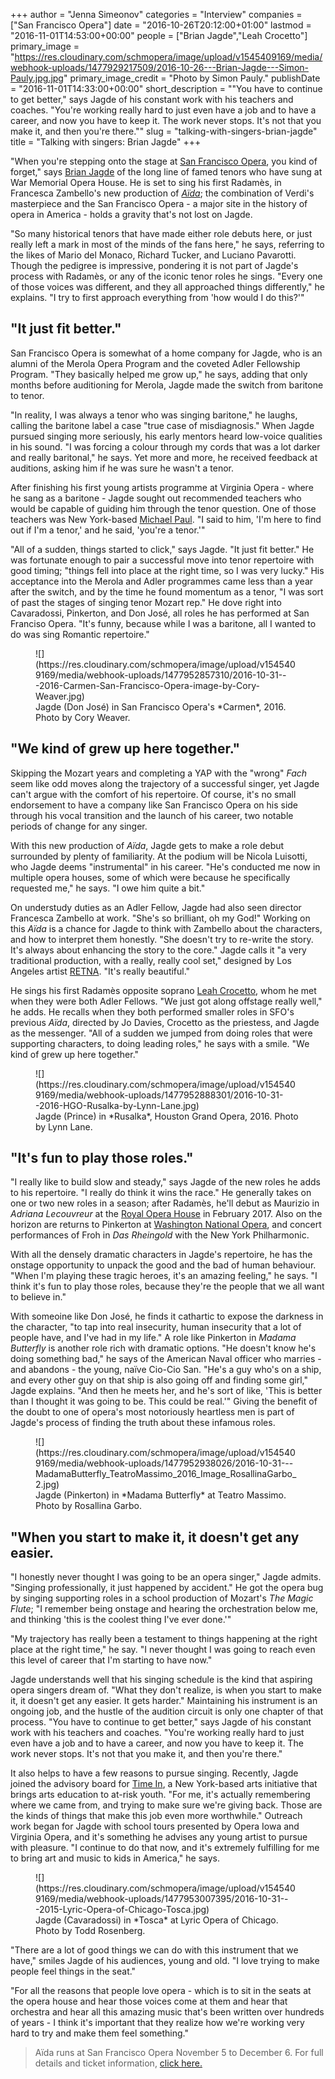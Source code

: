 +++
author = "Jenna Simeonov"
categories = "Interview"
companies = ["San Francisco Opera"]
date = "2016-10-26T20:12:00+01:00"
lastmod = "2016-11-01T14:53:00+00:00"
people = ["Brian Jagde","Leah Crocetto"]
primary_image = "https://res.cloudinary.com/schmopera/image/upload/v1545409169/media/webhook-uploads/1477929217509/2016-10-26---Brian-Jagde---Simon-Pauly.jpg.jpg"
primary_image_credit = "Photo by Simon Pauly."
publishDate = "2016-11-01T14:33:00+00:00"
short_description = "&quot;You have to continue to get better,&quot; says Jagde of his constant work with his teachers and coaches. &quot;You&#039;re working really hard to just even have a job and to have a career, and now you have to keep it. The work never stops. It&#039;s not that you make it, and then you&#039;re there.&quot;"
slug = "talking-with-singers-brian-jagde"
title = "Talking with singers: Brian Jagde"
+++

"When you're stepping onto the stage at [San Francisco Opera](/scene/companies/san-francisco-opera/), you kind of forget," says [Brian Jagde](/scene/people/brian-jagde/) of the long line of famed tenors who have sung at War Memorial Opera House. He is set to sing his first Radamès, in Francesca Zambello's new production of [*Aïda*](http://sfopera.com/discover-opera/201617-season/aida/); the combination of Verdi's masterpiece and the San Francisco Opera - a major site in the history of opera in America - holds a gravity that's not lost on Jagde.

"So many historical tenors that have made either role debuts here, or just really left a mark in most of the minds of the fans here," he says, referring to the likes of Mario del Monaco, Richard Tucker, and Luciano Pavarotti. Though the pedigree is impressive, pondering it is not part of Jagde's process with Radamès, or any of the iconic tenor roles he sings. "Every one of those voices was different, and they all approached things differently," he explains. "I try to first approach everything from 'how would I do this?'"

## "It just fit better."

San Francisco Opera is somewhat of a home company for Jagde, who is an alumni of the Merola Opera Program and the coveted Adler Fellowship Program. "They basically helped me grow up," he says, adding that only months before auditioning for Merola, Jagde made the switch from baritone to tenor.

"In reality, I was always a tenor who was singing baritone," he laughs, calling the baritone label a case "true case of misdiagnosis." When Jagde pursued singing more seriously, his early mentors heard low-voice qualities in his sound. "I was forcing a colour through my cords that was a lot darker and really baritonal," he says. Yet more and more, he received feedback at auditions, asking him if he was sure he wasn't a tenor. 

After finishing his first young artists programme at Virginia Opera - where he sang as a baritone - Jagde sought out recommended teachers who would be capable of guiding him through the tenor question. One of those teachers was New York-based [Michael Paul](https://www.linkedin.com/in/michael-paul-4299b810a). "I said to him, 'I'm here to find out if I'm a tenor,' and he said, 'you're a tenor.'"

"All of a sudden, things started to click," says Jagde. "It just fit better." He was fortunate enough to pair a successful move into tenor repertoire with good timing; "things fell into place at the right time, so I was very lucky." His acceptance into the Merola and Adler programmes came less than a year after the switch, and by the time he found momentum as a tenor, "I was sort of past the stages of singing tenor Mozart rep." He dove right into Cavaradossi, Pinkerton, and Don José, all roles he has performed at San Franciso Opera. "It's funny, because while I was a baritone, all I wanted to do was sing Romantic repertoire." 

<figure data-type="image">![](https://res.cloudinary.com/schmopera/image/upload/v1545409169/media/webhook-uploads/1477952857310/2016-10-31---2016-Carmen-San-Francisco-Opera-image-by-Cory-Weaver.jpg)
<figcaption>Jagde (Don José) in San Francisco Opera's *Carmen*, 2016. Photo by Cory Weaver.</figcaption>
</figure>

## "We kind of grew up here together."

Skipping the Mozart years and completing a YAP with the "wrong" *Fach* seem like odd moves along the trajectory of a successful singer, yet Jagde can't argue with the comfort of his repertoire. Of course, it's no small endorsement to have a company like San Francisco Opera on his side through his vocal transition and the launch of his career, two notable periods of change for any singer. 

With this new production of *Aïda*, Jagde gets to make a role debut surrounded by plenty of familiarity. At the podium will be Nicola Luisotti, who Jagde deems "instrumental" in his career. "He's conducted me now in multiple opera houses, some of which were because he specifically requested me," he says. "I owe him quite a bit." 

On understudy duties as an Adler Fellow, Jagde had also seen director Francesca Zambello at work. "She's so brilliant, oh my God!" Working on this *Aïda* is a chance for Jagde to think with Zambello about the characters, and how to interpret them honestly. "She doesn't try to re-write the story. It's always about enhancing the story to the core." Jagde calls it "a very traditional production, with a really, really cool set," designed by Los Angeles artist [RETNA](http://sfopera.com/about-us/people/bios/production/retna/). "It's really beautiful." 

He sings his first Radamès opposite soprano [Leah Crocetto](/talking-with-singers-leah-crocetto/), whom he met when they were both Adler Fellows. "We just got along offstage really well," he adds. He recalls when they both performed smaller roles in SFO's previous *Aïda*, directed by Jo Davies, Crocetto as the priestess, and Jagde as the messenger. "All of a sudden we jumped from doing roles that were supporting characters, to doing leading roles," he says with a smile. "We kind of grew up here together."

<figure data-type="image">
![](https://res.cloudinary.com/schmopera/image/upload/v1545409169/media/webhook-uploads/1477952888301/2016-10-31--2016-HGO-Rusalka-by-Lynn-Lane.jpg)<figcaption>Jagde (Prince) in *Rusalka*, Houston Grand Opera, 2016. Photo by Lynn Lane.</figcaption>
</figure>

## "It's fun to play those roles."

"I really like to build slow and steady," says Jagde of the new roles he adds to his repertoire. "I really do think it wins the race." He generally takes on one or two new roles in a season; after Radamès, he'll debut as Maurizio in *Adriana Lecouvreur* at the [Royal Opera House](/scene/companies/royal-opera-house/) in February 2017. Also on the horizon are returns to Pinkerton at [Washington National Opera](/scene/companies/washington-national-opera/), and concert performances of Froh in *Das Rheingold* with the New York Philharmonic.

With all the densely dramatic characters in Jagde's repertoire, he has the onstage opportunity to unpack the good and the bad of human behaviour. "When I'm playing these tragic heroes, it's an amazing feeling," he says. "I think it's fun to play those roles, because they're the people that we all want to believe in."

With someoine like Don José, he finds it cathartic to expose the darkness in the character, "to tap into real insecurity, human insecurity that a lot of people have, and I've had in my life." A role like Pinkerton in *Madama Butterfly* is another role rich with dramatic options. "He doesn't know he's doing something bad," he says of the American Naval officer who marries - and abandons - the young, naïve Cio-Cio San. "He's a guy who's on a ship, and every other guy on that ship is also going off and finding some girl," Jagde explains. "And then he meets her, and he's sort of like, 'This is better than I thought it was going to be. This could be real.'" Giving the benefit of the doubt to one of opera's most notoriously heartless men is part of Jagde's process of finding the truth about these infamous roles.

<figure data-type="image">
![](https://res.cloudinary.com/schmopera/image/upload/v1545409169/media/webhook-uploads/1477952938026/2016-10-31---MadamaButterfly_TeatroMassimo_2016_Image_RosallinaGarbo_2.jpg)<figcaption>Jagde (Pinkerton) in *Madama Butterfly* at Teatro Massimo. Photo by Rosallina Garbo.</figcaption>
</figure>

## "When you start to make it, it doesn't get any easier.

"I honestly never thought I was going to be an opera singer," Jagde admits. "Singing professionally, it just happened by accident." He got the opera bug by singing supporting roles in a school production of Mozart's *The Magic Flute*; "I remember being onstage and hearing the orchestration below me, and thinking 'this is the coolest thing I've ever done.'"

"My trajectory has really been a testament to things happening at the right place at the right time," he say. "I never thought I was going to reach even this level of career that I'm starting to have now."

Jagde understands well that his singing schedule is the kind that aspiring opera singers dream of. "What they don't realize, is when you start to make it, it doesn't get any easier. It gets harder." Maintaining his instrument is an ongoing job, and the hustle of the audition circuit is only one chapter of that process. "You have to continue to get better," says Jagde of his constant work with his teachers and coaches. "You're working really hard to just even have a job and to have a career, and now you have to keep it. The work never stops. It's not that you make it, and then you're there."

It also helps to have a few reasons to pursue singing. Recently, Jagde joined the advisory board for [Time In](http://timeinkids.org/), a New York-based arts initiative that brings arts education to at-risk youth. "For me, it's actually remembering where we came from, and trying to make sure we're giving back. Those are the kinds of things that make this job even more worthwhile." Outreach work began for Jagde with school tours presented by Opera Iowa and Virginia Opera, and it's something he advises any young artist to pursue with pleasure. "I continue to do that now, and it's extremely fulfilling for me to bring art and music to kids in America," he says. 

<figure data-type="image">
![](https://res.cloudinary.com/schmopera/image/upload/v1545409169/media/webhook-uploads/1477953007395/2016-10-31---2015-Lyric-Opera-of-Chicago-Tosca.jpg)
<figcaption>Jagde (Cavaradossi) in *Tosca* at Lyric Opera of Chicago. Photo by Todd Rosenberg.</figcaption>
</figure>

"There are a lot of good things we can do with this instrument that we have," smiles Jagde of his audiences, young and old. "I love trying to make people feel things in the seat." 

"For all the reasons that people love opera - which is to sit in the seats at the opera house and hear those voices come at them and hear that orchestra and hear all this amazing music that's been written over hundreds of years - I think it's important that they realize how we're working very hard to try and make them feel something."

>Aïda runs at San Francisco Opera November 5 to December 6. For full details and ticket information, [click here.](http://sfopera.com/discover-opera/201617-season/aida/)
